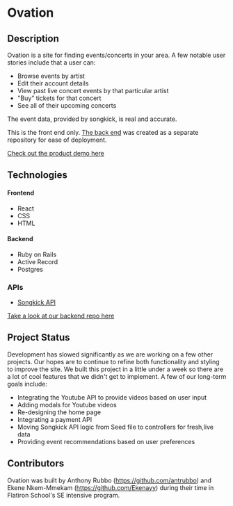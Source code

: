 # Ovation

## Description

Ovation is a site for finding events/concerts in your area.   A few notable user stories include that a user can:

* Browse events by artist 
* Edit their account details
* View past live concert events by that particular artist
* "Buy" tickets for that concert
* See all of their upcoming concerts

The event data, provided by songkick, is real and accurate. 

This is the front end only. [The back end](www.github.com/antrubbo/ovation_backend) was created as a separate repository for ease of deployment. 

[Check out the product demo here](https://www.loom.com/share/df43ced63503465499ab174ebe01245b)

## Technologies

#### Frontend 

* React
* CSS
* HTML

#### Backend 

* Ruby on Rails 
* Active Record
* Postgres

### APIs
* [Songkick API ](www.songkick.com/developer)

[Take a look at our backend repo here](https://github.com/antrubbo/ovation_backend)

## Project Status

Development has slowed significantly as we are working on a few other projects. Our hopes are to continue to refine both functionality and styling to improve the site. We built this project in a little under a week so there are a lot of cool features that we didn't get to implement. A few of our long-term goals include: 
* Integrating the Youtube API to provide videos based on user input
* Adding modals for Youtube videos
* Re-designing the home page 
* Integrating a payment API
* Moving Songkick API logic from Seed file to controllers for fresh,live data
* Providing event recommendations based on user preferences 

## Contributors

Ovation was built by Anthony Rubbo (https://github.com/antrubbo) and Ekene Nkem-Mmekam (https://github.com/Ekenayy) during their time in Flatiron School's SE intensive program.